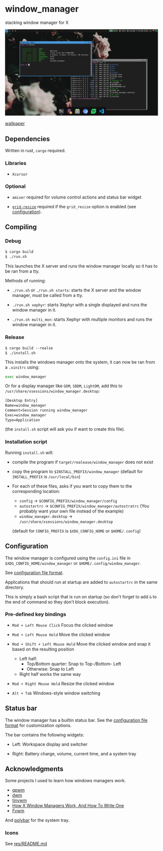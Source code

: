 # window_manager

stacking window manager for X

![window_manager](./doc/screenshot.png)

[wallpaper](https://unsplash.com/photos/1wrjYqLqn8c)

## Dependencies

Written in rust, `cargo` required.

### Libraries

- `Xcursor`

### Optional

- `amixer` required for volume control actions and status bar widget

- [`grid-resize`](https://github.com/JaMo42/grid-resize) required if the `grid_resize` option is enabled (see [configuration](./doc/CONFIG.md)).

## Compiling

### Debug

```sh
$ cargo build
$ ./run.sh
```

This launches the X server and runs the window manager locally so it has to be ran from a tty.

Methods of running:

- `./run.sh` or `./run.sh startx`: starts the X server and the window manager, must be called from a tty.

- `./run.sh xephyr`: starts Xephyr with a single displayed and runs the window manager in it.

- `./run.sh multi_mon`: starts Xephyr with multiple monitors and runs the window manager in it.

### Release

```
$ cargo build --realse
$ ./install.sh
```

This installs the windows manager onto the system, it can now be ran from a `.xinitrc` using:

```sh
exec window_manager
```

Or for a display manager like `GDM`, `SDDM`, `LightDM`, add this to `/usr/share/xsessions/window_manager.desktop`:

```desktop
[Desktop Entry]
Name=window_manager
Comment=Session running window_manager
Exec=window_manager
Type=Application
```

(the `install.sh` script will ask you if want to create this file).

### Installation script

Running `install.sh` will:

- compile the program if `target/realease/window_manager` does not exist

- copy the program to `$INSTALL_PREFIX/window_manager` (default for `INSTALL_PREFIX` is `/usr/local/bin`)

- For each of these files, asks if you want to copy them to the corresponding location:
  - `config` -> `$CONFIG_PREFIX/window_manager/config`
  - `autostartrc` -> `$CONFIG_PREFIX/window_manager/autostratrc` (You probably want your own file instead of the example)
  - `window_manager.desktop` -> `/usr/share/xsessions/window_manager.desktop`

  (default for `CONFIG_PREFIX` is `$XDG_CONFIG_HOME` or `$HOME/.config`)

## Configuration

The window manager is configured using the `config.ini` file in `$XDG_CONFIG_HOME/window_manager` or `$HOME/.config/window_manager`.

See [configuration file format](./doc/CONFIG.md).

Applications that should run at startup are added to `autostartrc` in the same directory.

This is simply a bash script that is run on startup (so don't forget to add `&` to the end of command so they don't block execution).

### Pre-defined key bindings

- `Mod + Left Mouse Click` Focus the clicked window

- `Mod + Left Mouse Hold` Move the clicked window

- `Mod + Shift + Left Mouse Hold` Move the clicked window and snap it based on the resulting position
  - Left half:
    - Top/Bottom quarter: Snap to Top-/Bottom- Left
    - Otherwise: Snap to Left
  - Right half works the same way

- `Mod + Right Mouse Hold` Resize the clicked window

- `Alt + Tab` Windows-style window switching

## Status bar

The window manager has a builtin status bar. See the [configuration file format](./doc/CONFIG.md) for customization options.

The bar contains the following widgets:

 - Left: Workspace display and switcher

 - Right: Battery charge, volume, current time, and a system tray

## Acknowledgments

Some projects I used to learn how windows managers work.

- [qpwm](https://github.com/ssleert/qpwm/)
- [dwm](https://dwm.suckless.org/)
- [tinywm](https://github.com/mackstann/tinywm)
- [How X Window Managers Work, And How To Write One](https://jichu4n.com/posts/how-x-window-managers-work-and-how-to-write-one-part-i/)
- [Fvwm](https://www.fvwm.org/)

And [polybar](https://github.com/polybar/polybar) for the system tray.

### Icons

See [res/README.md](./res/README.md)
